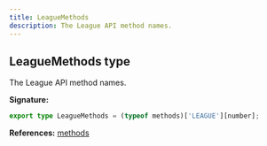 ```yaml
---
title: LeagueMethods
description: The League API method names.
---
```


## LeagueMethods type

The League API method names.

**Signature:**

```ts
export type LeagueMethods = (typeof methods)['LEAGUE'][number];
```

**References:** [methods](/api/variables/methods)

